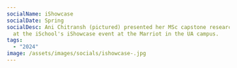 ```yaml
---
socialName: iShowcase
socialDate: Spring
socialDesc: Ani Chitransh (pictured) presented her MSc capstone research project
  at the iSchool's iShowcase event at the Marriot in the UA campus.
tags:
  - "2024"
image: /assets/images/socials/ishowcase-.jpg
---
```

